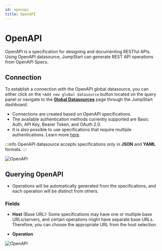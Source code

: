 ```yaml
---
id: openapi
title: OpenAPI
---
```


# OpenAPI

OpenAPI is a specification for designing and documenting RESTful APIs. Using OpenAPI datasource, JumpStart can generate REST API operations from OpenAPI Specs.

## Connection

To establish a connection with the OpenAPI global datasource, you can either click on the `+Add new global datasource` button located on the query panel or navigate to the **[Global Datasources](/docs/data-sources/overview)** page through the JumpStart dashboard.

- Connections are created based on OpenAPI specifications.
- The available authentication methods currently supported are Basic Auth, API Key, Bearer Token, and OAuth 2.0.
- It is also possible to use specifications that require multiple authentications. Learn more [here](https://swagger.io/docs/specification/authentication/).

:::info
OpenAPI datasource accepts specifications only in **JSON** and **YAML** formats.
:::

<div style={{textAlign: 'center'}}>

<img className="screenshot-full" src="/img/datasource-reference/openapi/openapiconnect-v2.png" alt="OpenAPI" />

</div>

## Querying OpenAPI

- Operations will be automatically generated from the specifications, and each operation will be distinct from others.

### Fields

- **Host** (Base URL): Some specifications may have one or multiple base URLs/servers, and certain operations might have separate base URLs. Therefore, you can choose the appropriate URL from the host selection.

- **Operation**

<div style={{textAlign: 'center'}}>

<img className="screenshot-full" src="/img/datasource-reference/openapi/query.png" alt="OpenAPI" />

</div>
